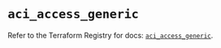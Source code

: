 # `aci_access_generic`

Refer to the Terraform Registry for docs: [`aci_access_generic`](https://registry.terraform.io/providers/ciscodevnet/aci/2.17.0/docs/resources/access_generic).
